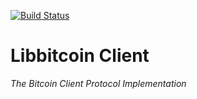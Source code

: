 [![Build Status](https://travis-ci.org/libbitcoin/libbitcoin_client.svg?branch=master)](https://travis-ci.org/libbitcoin/libbitcoin_client)

# Libbitcoin Client

*The Bitcoin Client Protocol Implementation*
